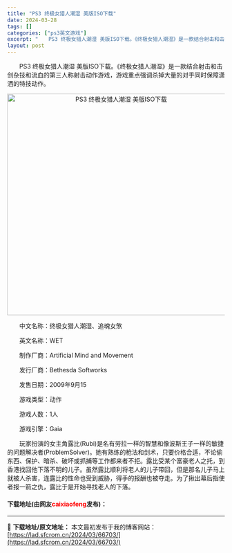 ```yaml
---
title: "PS3 终极女猎人潮湿 美版ISO下载"
date: 2024-03-28
tags: []
categories: ["ps3英文游戏"]
excerpt: "　　PS3 终极女猎人潮湿 美版ISO下载。《终极女猎人潮湿》是一款结合射击和击剑杂技和流血的第三人称射击动作游戏，游戏重点强调杀掉大量的对手同时保障潇洒的特技动作。 　　中文名称：终极女猎人潮湿、追魂女煞 　　英文名称：WET 　　制作厂商：Artificial Mind and Movement&hellip;"
layout: post
---
```


 <p>　　PS3 终极女猎人潮湿 美版ISO下载。《终极女猎人潮湿》是一款结合射击和击剑杂技和流血的第三人称射击动作游戏，游戏重点强调杀掉大量的对手同时保障潇洒的特技动作。</p> <p align="center"><img align="" border="0" src="https://lad.sfcrom.cn/wp-content/uploads/2024/03/20240328_66051dfa729ed.png" width="512" alt="PS3 终极女猎人潮湿 美版ISO下载" /></p> <p>　　中文名称：终极女猎人潮湿、追魂女煞</p> <p>　　英文名称：WET</p> <p>　　制作厂商：Artificial Mind and Movement</p> <p>　　发行厂商：Bethesda Softworks</p> <p>　　发售日期：2009年9月15</p> <p>　　游戏类型：动作</p> <p>　　游戏人数：1人</p> <p>　　游戏引擎：Gaia</p> <p>　　玩家扮演的女主角露比(Rubi)是名有劳拉一样的智慧和像波斯王子一样的敏捷的问题解决者(ProblemSolver)。她有熟练的枪法和剑术，只要价格合适，不论偷东西、保护、暗杀、破坏或抓捕等工作都来者不拒。露比受某个富豪老人之托，到香港找回他下落不明的儿子。虽然露比顺利将老人的儿子带回，但是那名儿子马上就被人杀害，连露比的性命也受到威胁，得手的报酬也被夺走。为了揪出幕后指使者报一箭之仇，露比于是开始寻找老人的下落。</p> <p><h4>下载地址(由网友<font color="red">caixiaofeng</font>发布)：</h4></p> 

---
📖 **下载地址/原文地址：** 本文最初发布于我的博客网站：[https://lad.sfcrom.cn/2024/03/66703/](https://lad.sfcrom.cn/2024/03/66703/)
